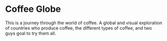 # Coffee Globe

This is a journey through the world of coffee. A global and visual exploration of countries who produce coffee, the different types of coffee, and two guys goal to try them all.